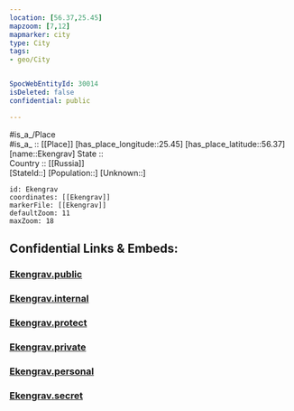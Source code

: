 ```yaml
---
location: [56.37,25.45] 
mapzoom: [7,12] 
mapmarker: city 
type: City
tags:
- geo/City


SpocWebEntityId: 30014
isDeleted: false
confidential: public

---
```

#is_a_/Place  
#is_a_ :: [[Place]] 
[has_place_longitude::25.45] 
[has_place_latitude::56.37] 
[name::Ekengrav] 
State ::  
Country :: [[Russia]]  
[StateId::] 
[Population::] 
[Unknown::] 


```leaflet
id: Ekengrav
coordinates: [[Ekengrav]] 
markerFile: [[Ekengrav]] 
defaultZoom: 11 
maxZoom: 18
```


## Confidential Links & Embeds: 

### [Ekengrav.public](/_public/\Earth\Continent\Europe\Europe~North\Latvia\Counties\Viesites\CityEkengrav.public.md) 

### [Ekengrav.internal](/_internal/\Earth\Continent\Europe\Europe~North\Latvia\Counties\Viesites\CityEkengrav.internal.md) 

### [Ekengrav.protect](/_protect/\Earth\Continent\Europe\Europe~North\Latvia\Counties\Viesites\CityEkengrav.protect.md) 

### [Ekengrav.private](/_private/\Earth\Continent\Europe\Europe~North\Latvia\Counties\Viesites\CityEkengrav.private.md) 

### [Ekengrav.personal](/_personal/\Earth\Continent\Europe\Europe~North\Latvia\Counties\Viesites\CityEkengrav.personal.md) 

### [Ekengrav.secret](/_secret/\Earth\Continent\Europe\Europe~North\Latvia\Counties\Viesites\CityEkengrav.secret.md)

